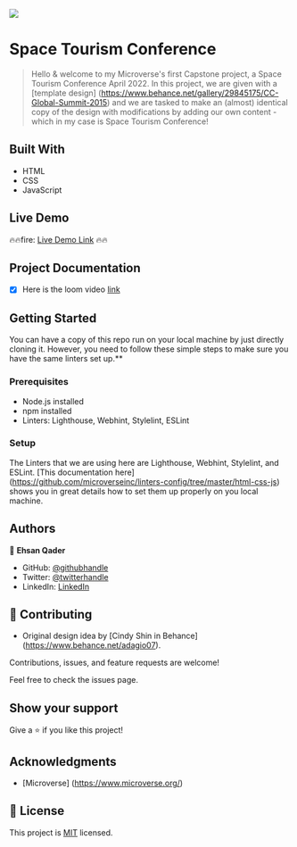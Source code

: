 ![](https://img.shields.io/badge/Microverse-blueviolet)

# Space Tourism Conference

> Hello & welcome to my Microverse's first Capstone project, a Space Tourism Conference April 2022.  In this project, we are given with a [template design] (https://www.behance.net/gallery/29845175/CC-Global-Summit-2015) and we are tasked to make an (almost) identical copy of the design with modifications by adding our own content - which in my case is Space Tourism Conference!

## Built With

- HTML
- CSS
- JavaScript

## Live Demo 

:fire::fire:fire: [Live Demo Link](https://ehs9nino.github.io/capstone-o1-project/) :fire::fire:

## Project Documentation

- [x] Here is the loom video [link](https://www.loom.com/share/53a79428a4794b64b8bb91dddaee7799)

## Getting Started

You can have a copy of this repo run on your local machine by just directly cloning it. However, you need to follow these simple steps to make sure you have the same linters set up.**

### Prerequisites

- Node.js installed
- npm installed
- Linters: Lighthouse, Webhint, Stylelint, ESLint

### Setup

The Linters that we are using here are Lighthouse, Webhint, Stylelint, and ESLint. [This documentation here] (https://github.com/microverseinc/linters-config/tree/master/html-css-js) shows you in great details how to set them up properly on you local machine.


## Authors

👤 **Ehsan Qader**

- GitHub: [@githubhandle](https://github.com/ehs9nino)
- Twitter: [@twitterhandle](https://twitter.com/ehsan9nino)
- LinkedIn: [LinkedIn](https://www.linkedin.com/in/ehsan-qader-a230a6165/)


## 🤝 Contributing

- Original design idea by [Cindy Shin in Behance]
(https://www.behance.net/adagio07).

Contributions, issues, and feature requests are welcome!

Feel free to check the issues page.



## Show your support

Give a ⭐️ if you like this project!

## Acknowledgments

- [Microverse] (https://www.microverse.org/)
## 📝 License

This project is [MIT](./MIT.md) licensed.
